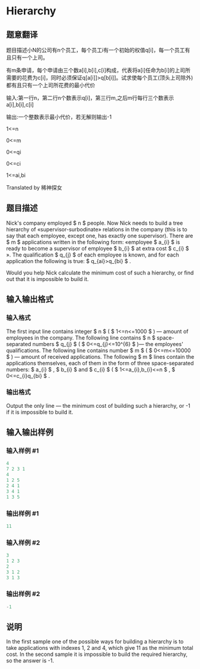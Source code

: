 # Hierarchy

## 题意翻译

题目描述小N的公司有n个员工，每个员工i有一个初始的权值q[i]，每一个员工有且只有一个上司。

有m条申请，每个申请由三个数a[i],b[i],c[i]构成，代表将a[i]任命为b[i]的上司所需要的花费为c[i]，同时必须保证q[a[i]]>q[b[i]]。试求使每个员工(顶头上司除外)都有且只有一个上司所花费的最小代价

输入:第一行n，第二行n个数表示q[i]，第三行m,之后m行每行三个数表示a[i],b[i],c[i]

输出:一个整数表示最小代价，若无解则输出-1

1<=n

0<=m

0<=qi

0<=ci

1<=ai,bi

Translated by 稀神探女

## 题目描述

Nick's company employed $ n $ people. Now Nick needs to build a tree hierarchy of «supervisor-surbodinate» relations in the company (this is to say that each employee, except one, has exactly one supervisor). There are $ m $ applications written in the following form: «employee $ a_{i} $ is ready to become a supervisor of employee $ b_{i} $ at extra cost $ c_{i} $ ». The qualification $ q_{j} $ of each employee is known, and for each application the following is true: $ q_{ai}>q_{bi} $ .

Would you help Nick calculate the minimum cost of such a hierarchy, or find out that it is impossible to build it.

## 输入输出格式

### 输入格式

The first input line contains integer $ n $ ( $ 1<=n<=1000 $ ) — amount of employees in the company. The following line contains $ n $ space-separated numbers $ q_{j} $ ( $ 0<=q_{j}<=10^{6} $ )— the employees' qualifications. The following line contains number $ m $ ( $ 0<=m<=10000 $ ) — amount of received applications. The following $ m $ lines contain the applications themselves, each of them in the form of three space-separated numbers: $ a_{i} $ , $ b_{i} $ and $ c_{i} $ ( $ 1<=a_{i},b_{i}<=n $ , $ 0<=c_{i}q_{bi} $ .

### 输出格式

Output the only line — the minimum cost of building such a hierarchy, or -1 if it is impossible to build it.

## 输入输出样例

### 输入样例 #1

```cpp
4
7 2 3 1
4
1 2 5
2 4 1
3 4 1
1 3 5

```
### 输出样例 #1

```cpp
11

```
### 输入样例 #2

```cpp
3
1 2 3
2
3 1 2
3 1 3

```
### 输出样例 #2

```cpp
-1

```
## 说明

In the first sample one of the possible ways for building a hierarchy is to take applications with indexes 1, 2 and 4, which give 11 as the minimum total cost. In the second sample it is impossible to build the required hierarchy, so the answer is -1.

